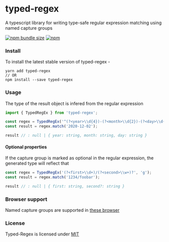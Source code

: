# typed-regex
A typescript library for writing type-safe regular expression matching using named capture groups

[![npm bundle size](https://img.shields.io/bundlephobia/minzip/typed-regex)](https://www.npmjs.com/package/typed-regex)
[![npm](https://img.shields.io/npm/v/typed-regex)](https://www.npmjs.com/package/typed-regex)



### Install
To install the latest stable version of typed-regex -
```
yarn add typed-regex
// OR
npm install --save typed-regex
```


### Usage
The type of the result object is infered from the regular expression

```ts
import { TypedRegEx } from 'typed-regex';

const regex = TypedRegEx('^(?<year>\\d{4})-(?<month>\\d{2})-(?<day>\\d{2})$', 'g');
const result = regex.match('2020-12-02');

result // : null | { year: string, month: string, day: string }
```


#### Optional properties
If the capture group is marked as optional in the regular expression, the generated type will reflect that

```ts
const regex = TypedRegEx('(?<first>\\d+)/(?<second>\\w+)?', 'g');
const result = regex.match('1234/foobar');

result // : null | { first: string, second?: string }
```


### Browser support
Named capture groups are supported in [these browser](https://caniuse.com/mdn-javascript_builtins_regexp_named_capture_groups)



### License
Typed-Regex is licensed under [MIT](./LICENSE)

